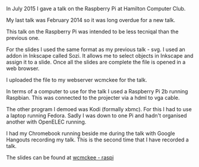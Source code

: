 <html><body><p>In July 2015 I gave a talk on the Raspberry Pi at Hamilton Computer Club.



My last talk was February 2014 so it was long overdue for a new talk.



This talk on the Raspberry Pi was intended to be less tecniqal than the previous one.



For the slides I used the same format as my previous talk - svg. I used an addon in Inkscape called Sozi. It allows me to select objects in Inkscape and assign it to a slide. Once all the slides are complete the file is opened in a web browser.



I uploaded the file to my webserver wcmckee for the talk.



In terms of a computer to use for the talk I used a Raspberry Pi 2b running Raspbian. This was connected to the projecter via a hdml to vga cable.



The other program I demoed was Kodi (formally xbmc). For this I had to use a laptop running Fedora. Sadly I was down to one Pi and hadn't organised another with OpenELEC running.



I had my Chromebook running beside me during the talk with Google Hangouts recording my talk. This is the second time that I have recorded a talk.



The slides can be found at <a href="http://wcmckee.com/raspi.svg">wcmckee - raspi</a>



 </p></body></html>